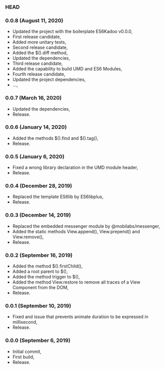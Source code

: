 ### HEAD


### 0.0.8 (August 11, 2020)

  * Updated the project with the boilerplate ES6Kadoo v0.0.0,
  * First release candidate,
  * Added more unitary tests,
  * Second release candidate,
  * Added the $().diff method,
  * Updated the dependencies,
  * Third release candidate,
  * Added the capability to build UMD and ES6 Modules,
  * Fourth release candidate,
  * Updated the project dependencies,
  * ...,


### 0.0.7 (March 16, 2020)

  * Updated the dependencies,
  * Release.


### 0.0.6 (January 14, 2020)

  * Added the methods $().find and $().tag(),
  * Release.


### 0.0.5 (January 6, 2020)

  * Fixed a wrong library declaration in the UMD module header,
  * Release.


### 0.0.4 (December 28, 2019)

  * Replaced the template ES6lib by ES6libplus,
  * Release.


### 0.0.3 (December 14, 2019)

  * Replaced the embedded messenger module by @mobilabs/messenger,
  * Added the static methods View.append(), View.prepend() and View.remove(),
  * Release.


### 0.0.2 (September 16, 2019)

  * Added the method $().firstChild(),
  * Added a root parent to $(),
  * Added the method trigger to $(),
  * Added the method View.restore to remove all traces of a View Component from the DOM,
  * Release.


### 0.0.1 (September 10, 2019)

  * Fixed and issue that prevents animate duration to be expressed in millisecond,
  * Release.


### 0.0.0 (September 6, 2019)

  * Initial commit,
  * First build,
  * Release.
